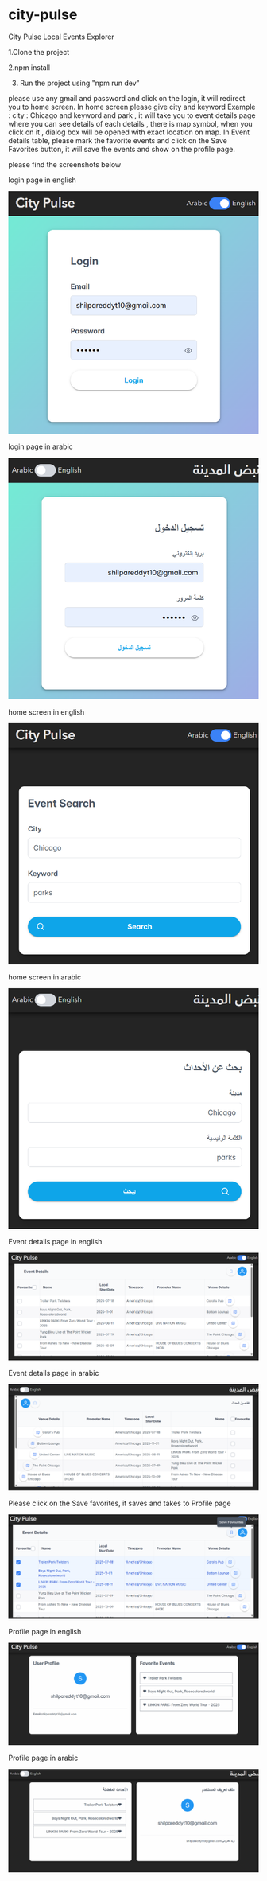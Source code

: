 # city-pulse
City Pulse Local Events Explorer

1.Clone the project

2.npm install

3. Run the project using "npm run dev"

please use any gmail and password and click on the login, it will redirect you to home screen.
In home screen please give city and keyword 
Example : city : Chicago and keyword and park , it will take you to event details page where you can see details of each details , there is map symbol, when you click on it , dialog box will be opened with exact location on map.
In Event details table, please mark the favorite events and click on the Save Favorites button, it will save the events and show on the profile page. 

please find the screenshots below

login page in english

![alt text](public/screenshots/image.png) 

login page in arabic

![alt text](public/screenshots/image-1.png) 

home screen in english

![alt text](public/screenshots/image-2.png) 

home screen in arabic

![alt text](public/screenshots/image-3.png) 

Event details page in english

![alt text](public/screenshots/image-4.png) 

Event details page in arabic

![alt text](public/screenshots/image-5.png) 

Please click on the Save favorites, it saves and takes to Profile page

![alt text](public/screenshots/image-6.png) 

Profile page in english

![alt text](public/screenshots/image-7.png) 

 Profile page in arabic

![alt text](public/screenshots/image-8.png)


